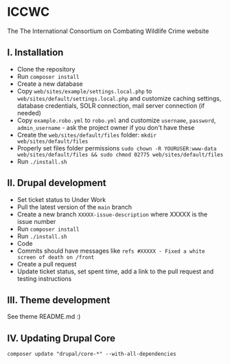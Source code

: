 # ICCWC

The The International Consortium on Combating Wildlife Crime website

## I. Installation

* Clone the repository
* Run `composer install`
* Create a new database
* Copy `web/sites/example/settings.local.php` to `web/sites/default/settings.local.php` and customize caching settings, database credentials, SOLR connection, mail server connection (if needed)
* Copy `example.robo.yml` to `robo.yml` and customize `username`, `password`, `admin_username` - ask the project owner if you don't have these
* Create the `web/sites/default/files` folder: `mkdir web/sites/default/files`
* Properly set files folder permissions `sudo chown -R YOURUSER:www-data web/sites/default/files && sudo chmod 02775 web/sites/default/files`
* Run `./install.sh`

## II. Drupal development

* Set ticket status to Under Work
* Pull the latest version of the `main` branch
* Create a new branch `XXXXX-issue-description` where XXXXX is the issue number
* Run `composer install`
* Run `./install.sh`
* Code
* Commits should have messages like `refs #XXXXX - Fixed a white screen of death on /front`
* Create a pull request
* Update ticket status, set spent time, add a link to the pull request and testing instructions

## III. Theme development

See theme README.md :)

## IV. Updating Drupal Core

`composer update "drupal/core-*" --with-all-dependencies`
